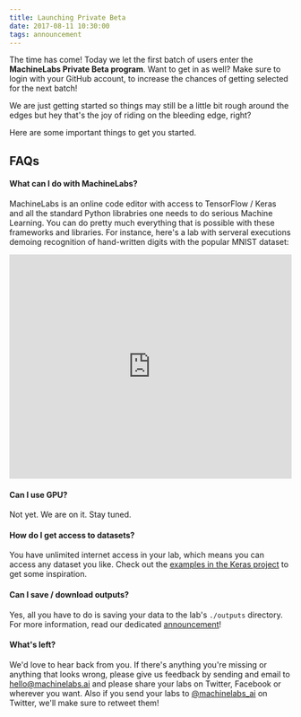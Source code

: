 ```yaml
---
title: Launching Private Beta
date: 2017-08-11 10:30:00
tags: announcement
---
```


The time has come! Today we let the first batch of users enter the **MachineLabs Private Beta program**. Want to get in as well? Make sure to login with your GitHub account, to increase the chances of getting selected for the next batch!

<!-- more -->

We are just getting started so things may still be a little bit rough around the edges but hey that's the joy of riding on the bleeding edge, right?

Here are some important things to get you started.

## FAQs

#### What can I do with MachineLabs?

MachineLabs is an online code editor with access to TensorFlow / Keras and all the standard Python librabries one needs to do serious Machine Learning. You can do pretty much everything that is possible with these frameworks and libraries. For instance, here's a lab with serveral executions demoing recognition of hand-written digits with the popular MNIST dataset:

<iframe height="400" scrolling="no" title="MNIST in the browser" src="https://machinelabs.ai/embedded/r1JhQGJDb/1501670948383-rk2mAQkvZ?file=main.py" frameborder="no" allowtransparency="true" allowfullscreen="true" style="width: 100%;">
      See the Lab <a href="https://machinelabs.ai/editor/r1JhQGJDb/1501670948383-rk2mAQkvZ?file=main.py">MNIST in the browser</a> on <a href="https://machinelabs.ai">MachineLabs</a>.
</iframe>

#### Can I use GPU?

Not yet. We are on it. Stay tuned.

#### How do I get access to datasets?

You have unlimited internet access in your lab, which means you can access any dataset you like. Check out the [examples in the Keras project](https://github.com/fchollet/keras/tree/master/examples) to get some inspiration.

#### Can I save / download outputs?

Yes, all you have to do is saving your data to the lab's `./outputs` directory. For more information, read our dedicated [announcement](/2017/09/12/feature-update-saving-outputs-better-console-and-more/)!

#### What's left?

We'd love to hear back from you. If there's anything you're missing or anything that looks wrong, please give us feedback by sending and email to [hello@machinelabs.ai](mailto:hello@machinelabs.ai) and please share your labs on Twitter, Facebook or wherever you want. Also if you send your labs to [@machinelabs_ai](https://twitter.com/machinelabs_ai) on Twitter, we'll make sure to retweet them!
